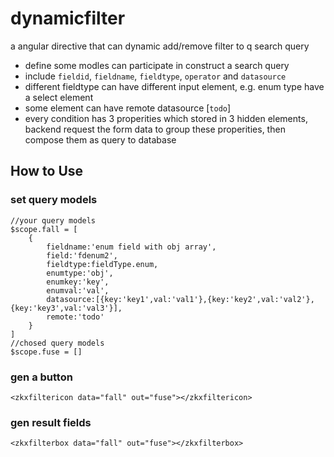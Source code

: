 dynamicfilter
=============

a angular directive that can dynamic add/remove filter to q search query

- define some modles can participate in construct a search query
- include `fieldid`, `fieldname`, `fieldtype`, `operator` and `datasource`
- different fieldtype can have different input element, e.g. enum type have a select element
- some element can have remote datasource [`todo`]
- every condition has 3 properities which stored in 3 hidden elements, backend request the form data to group these properities, then compose them as query to database

## How to Use
### set query models
    //your query models
    $scope.fall = [
        {
            fieldname:'enum field with obj array',
            field:'fdenum2',
            fieldtype:fieldType.enum,
            enumtype:'obj',
            enumkey:'key',
            enumval:'val',
            datasource:[{key:'key1',val:'val1'},{key:'key2',val:'val2'},{key:'key3',val:'val3'}],
            remote:'todo'
        }
    ]
    //chosed query models
    $scope.fuse = []
### gen a button
    <zkxfiltericon data="fall" out="fuse"></zkxfiltericon>
### gen result fields
    <zkxfilterbox data="fall" out="fuse"></zkxfilterbox>